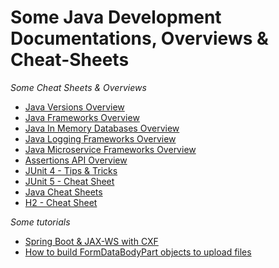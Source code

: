 # Some Java Development Documentations, Overviews & Cheat-Sheets

_Some Cheat Sheets & Overviews_

* [Java Versions Overview](java-versions.md)
* [Java Frameworks Overview](java-fwk.md)
* [Java In Memory Databases Overview](java-db.md)
* [Java Logging Frameworks Overview](logging-fwk-comp.md)
* [Java Microservice Frameworks Overview](microservices-fwk-overview.md)
* [Assertions API Overview](assert-api.md)
* [JUnit 4 - Tips & Tricks](junit4.md)
* [JUnit 5 - Cheat Sheet](junit5.md)
* [Java Cheat Sheets](cheat-sheets.md)
* [H2 - Cheat Sheet](h2-cheat-sheet.md)

_Some tutorials_

* [Spring Boot & JAX-WS with CXF](cxf-spring-boot-starter-jaxws.md)
* [How to build FormDataBodyPart objects to upload files](jersey2-FormDataBodyPart.md)
